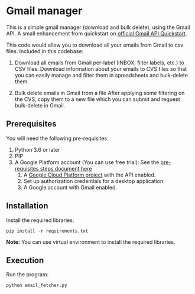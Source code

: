 # Gmail manager
This is a simple gmail manager (download and bulk delete), using the Gmail API.
A small enhancement from quickstart on [official Gmail API Quickstart](https://developers.google.com/gmail/api/quickstart/python). 

This code would allow you to download all your emails from Gmail to csv files.
Included in this codebase:
1. Download all emails from Gmail per-label (INBOX, filter labels, etc.) to CSV files.
Download information about your emails to CVS files so that you can easily manage and filter them in spreadsheets and bulk-delete them.

2. Bulk delete emails in Gmail from a file
After applying some filtering on the CVS, copy them to a new file which you can submit and request bulk-delete in Gmail.

## Prerequisites
You will need the following pre-requisites:
1. Python 3.6 or later
2. PIP
3. A Google Platform account (You can use free trial):
   See the [pre-requisites steps document here](https://developers.google.com/gmail/api/quickstart/python)
   1. A [Google Cloud Platform project](https://developers.google.com/workspace/guides/create-project) with the API enabled. 
   2. Set up authorization credentials for a desktop application.
   3. A Google account with Gmail enabled.
    
## Installation
Install the required libraries:

```pip install -r requirements.txt```

**Note:** You can use virtual environment to install the required libraries.

## Execution
Run the program:

```python email_fetcher.py```
